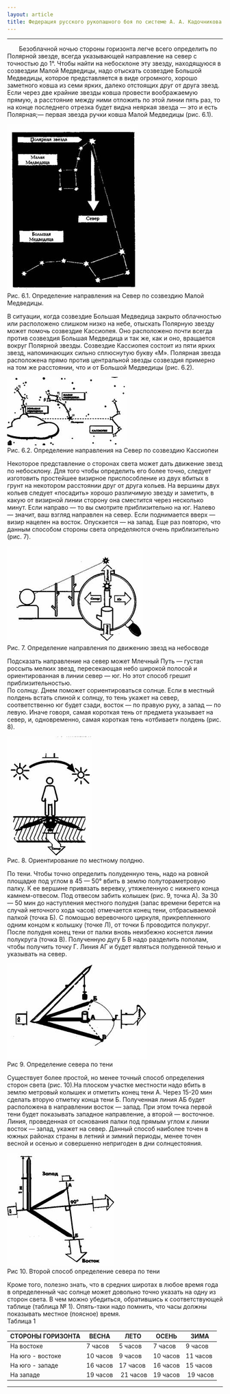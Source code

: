 ```yaml
---
layout: article
title: Федерация русского рукопашного боя по системе А. А. Кадочникова
---
```

* * *

       Безоблачной ночью стороны горизонта легче всего определить по Полярной
звезде, всегда указывающей направление на север с точностью до 1°. Чтобы найти
на небосклоне эту звезду, находящуюся в созвездии Малой Медведицы, надо
отыскать созвездие Большой Медведицы, которое представляется в виде огромного,
хорошо заметного ковша из семи ярких, далеко отстоящих друг от друга звезд.
Если через две крайние звезды ковша провести воображаемую прямую, а расстояние
между ними отложить по этой линии пять раз, то на конце последнего отрезка
будет видна неяркая звезда — это и есть Полярная;— первая звезда ручки ковша
Малой Медведицы (рис. 6.1).

![](school2.2/image002.jpg)  
Рис. 6.1. Определение направления на Север по созвездию Малой Медведицы.  
  
  
В ситуации, когда созвездие Большая Медведица закрыто облачностью или
расположено слишком низко на небе, отыскать Полярную звезду может помочь
созвездие Кассиопея. Оно расположено почти всегда против созвездия Большая
Медведица и так же, как и оно, вращается вокруг Полярной звезды. Созвездие
Кассиопея состоит из пяти ярких звезд, напоминающих сильно сплюснутую букву
«М». Полярная звезда расположена прямо против центральной звезды созвездия
примерно на том же расстоянии, что и от Большой Медведицы (рис. 6.2).  


![](school2.2/image004.jpg)  
Рис. 6.2. Определение направления на Север по созвездию Кассиопеи  
  
Некоторое представление о сторонах света может дать движение звезд по
небосклону. Для того чтобы определить его более точно, следует изготовить
простейшее визирное приспособление из двух вбитых в грунт на некотором
расстоянии друг от друга кольев. На вершины двух кольев следует «посадить»
хорошо различимую звезду и заметить, в какую от визирной линии сторону она
сместится через несколько минут. Если направо — то вы смотрите приблизительно
на юг. Налево — значит, ваш взгляд направлен на север. Если поднимается вверх
— визир нацелен на восток. Опускается — на запад. Еще раз повторю, что данным
способом стороны света определяются очень приблизительно (рис. 7).  


![](school2.2/image006.jpg)  
Рис. 7. Определение направления по движению звезд на небосводе  
  
Подсказать направление на север может Млечный Путь — густая россыпь мелких
звезд, пересекающая небо широкой полосой и ориентированная в линии север — юг.
Но этот способ грешит приблизительностью.  
По солнцу. Днем поможет сориентироваться солнце. Если в местный полдень встать
спиной к солнцу, то тень укажет на север, соответственно юг будет сзади,
восток — по правую руку, а запад — по левую. Иначе говоря, самая короткая тень
от предмета указывает на север, и, одновременно, самая короткая тень
«отбивает» полдень (рис. 8).  


![](school2.2/image008.jpg)  
Рис. 8. Ориентирование по местному полдню.  
  
По тени. Чтобы точно определить полуденную тень, надо на ровной площадке под
углом в 45 — 50° вбить в землю полутораметровую палку. К ее вершине привязать
веревку, утяжеленную с нижнего конца камнем-отвесом. Под отвесом забить
колышек (рис. 9, точка А). За 30 — 50 мин до наступления местного полудня
(запас времени берется на случай неточного хода часов) отмечается конец тени,
отбрасываемой палкой (точка Б). С помощью веревочного циркуля, прикрепленного
одним концом к колышку (точке Л), от точки Б проводится полукруг. После
полудня конец тени от палки вновь неизбежно коснется линии полукруга (точка
В). Полученную дугу Б В надо разделить пополам, чтобы получить точку Г. Линия
АГ и будет являться полуденной тенью и указывать на север.  


![](school2.2/image010.jpg)  
Рис 9. Определение севера по тени  
  
  
Существует более простой, но менее точный способ определения сторон света
(рис. 10).На плоском участке местности надо вбить в землю метровый колышек и
отметить конец тени А. Через 15-20 мин сделать вторую отметку конца тени Б.
Полученная линия АБ будет расположена в направлении восток — запад. При этом
точка первой тени будет показывать западное направление, а второй — восточное.
Линия, проведенная от основания палки под прямым углом к линии восток — запад,
укажет на север. Данный способ наиболее точен в южных районах страны в летний
и зимний периоды, менее точен весной и осенью и совершенно непригоден в дни
солнцестояния.  


![](school2.2/image012.jpg)  
Рис 10. Второй способ определение севера по тени  
  
  
Кроме того, полезно знать, что в средних широтах в любое время года в
определенный час солнце может довольно точно указать на одну из сторон света.
В чем можно убедиться, обратившись к соответствующей таблице (таблица № 1).
Опять-таки надо помнить, что часы должны показывать местное (поясное) время.  
Таблица 1  


СТОРОНЫ ГОРИЗОНТА  | ВЕСНА  | ЛЕТО  | ОСЕНЬ  | ЗИМА  
---|---|---|---|---
На востоке  | 7 часов  | 5 часов  | 7 часов  | 9 часов  
На юго - востоке  | 10 часов  | 9 часов  | 10 часов  | 11 часов  
На юго - западе  | 16 часов  | 17 часов  | 16 часов  | 15 часов  
На западе  | 19 часов  |  21 часов  | 19 часов  |  19 часов  

  




* * *

